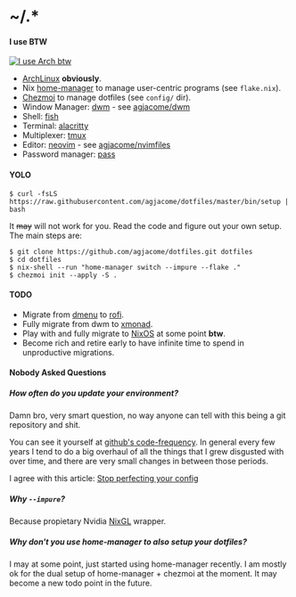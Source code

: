 # ~/.*

#### I use BTW

[![I use Arch btw](https://i.kym-cdn.com/photos/images/original/002/243/369/466.png)](https://knowyourmeme.com/memes/btw-i-use-arch)

- [ArchLinux](https://archlinux.org) **obviously**.
- Nix [home-manager](https://nix-community.github.io/home-manager/) to manage
  user-centric programs (see `flake.nix`).
- [Chezmoi](https://www.chezmoi.io) to manage dotfiles (see `config/` dir).
- Window Manager: [dwm](https://dwm.suckless.org) - see
  [agjacome/dwm](https://github.com/agjacome/dwm)
- Shell: [fish](https://fishshell.com)
- Terminal: [alacritty](https://alacritty.org)
- Multiplexer: [tmux](https://github.com/tmux/tmux/wiki)
- Editor: [neovim](https://neovim.io) - see
  [agjacome/nvimfiles](https://github.com/agjacome/nvimfiles)
- Password manager: [pass](https://www.passwordstore.org)


#### YOLO

```
$ curl -fsLS https://raw.githubusercontent.com/agjacome/dotfiles/master/bin/setup | bash
```

It ~~may~~ will not work for you. Read the code and figure out your own setup.
The main steps are:

```
$ git clone https://github.com/agjacome/dotfiles.git dotfiles
$ cd dotfiles
$ nix-shell --run "home-manager switch --impure --flake ."
$ chezmoi init --apply -S .
```

#### TODO

- Migrate from [dmenu](https://github.com/agjacome/dmenu) to
  [rofi](https://davatorium.github.io/rofi/).
- Fully migrate from dwm to [xmonad](https://xmonad.org).
- Play with and fully migrate to [NixOS](https://nixos.org) at some point **btw**.
- Become rich and retire early to have infinite time to spend in unproductive
  migrations.

#### Nobody Asked Questions

##### How often do you update your environment?
Damn bro, very smart question, no way anyone can tell with this being a git
repository and shit.

You can see it yourself at
[github's code-frequency](https://github.com/agjacome/dotfiles/graphs/code-frequency).
In general every few years I tend to do a big overhaul of all the things that I
grew disgusted with over time, and there are very small changes in between
those periods.

I agree with this article: [Stop perfecting your
config](https://arkadiuszchmura.com/posts/stop-perfecting-your-config/)

##### Why `--impure`?
Because propietary Nvidia [NixGL](https://github.com/guibou/nixGL) wrapper.

##### Why don't you use home-manager to also setup your dotfiles?
I may at some point, just started using home-manager recently. I am mostly ok
for the dual setup of home-manager + chezmoi at the moment. It may become a new
todo point in the future.

